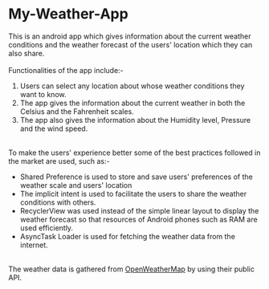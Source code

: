 # My-Weather-App
This is an android app which gives information about the current weather conditions and the weather forecast of the users' location which they can also share.
</br></br>Functionalities of the app include:-
<ol>
<li>Users can select any location about whose weather conditions they want to know.</li>
<li>The app gives the information about the current weather in both the Celsius and the Fahrenheit scales.</li>
<li>The app also gives the information about the Humidity level, Pressure and the wind speed.</li>
</ol>
</br>To make the users' experience better some of the best practices followed in the market are used, such as:-
<ul>
<li>Shared Preference is used to store and save users' preferences of the weather scale and users' location</li>
<li>The implicit intent is used to facilitate the users to share the weather conditions with others.</li>
<li>RecyclerView was used instead of the simple linear layout to display the weather forecast so that resources of Android phones such as RAM are used efficiently.</li>
<li>AsyncTask Loader is used for fetching the weather data from the internet.</li>
</ul>
</br>The weather data is gathered from <a href="https://openweathermap.org/">OpenWeatherMap</a> by using their public API.
